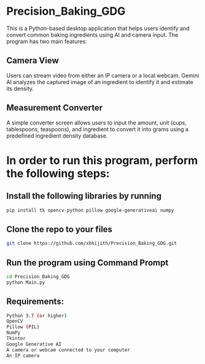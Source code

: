 # Precision_Baking_GDG

This is a Python-based desktop application that helps users identify and convert common baking ingredients using AI and camera input. The program has two main features:

## Camera View
Users can stream video from either an IP camera or a local webcam. Gemini AI analyzes the captured image of an ingredient to identify it and estimate its density.

## Measurement Converter
A simple converter screen allows users to input the amount, unit (cups, tablespoons, teaspoons), and ingredient to convert it into grams using a predefined ingredient density database.

# In order to run this program, perform the following steps:

## Install the following libraries by running
```bash
pip install tk opencv-python pillow google-generativeai numpy
```

## Clone the repo to your files
```bash
git clone https://github.com/xbhijith/Precision_Baking_GDG.git
```

## Run the program using Command Prompt 
```bash
cd Precision_Baking_GDG
python Main.py
```

## Requirements:
```bash
Python 3.7 (or higher)
OpenCV
Pillow (PIL)
NumPy
Tkinter
Google Generative AI
A camera or webcam connected to your computer
An IP camera
```
